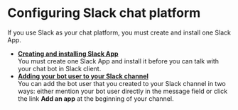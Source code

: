 # Configuring Slack chat platform

If you use Slack as your chat platform, you must create and install one Slack App.

-   **[Creating and installing Slack App](chatops_prerequisite_slack_app.md)**  
You must create one Slack App and install it before you can talk with your chat bot in Slack client.
-   **[Adding your bot user to your Slack channel](chatops_prerequisite_invite_app_to_channel.md)**  
You can add the bot user that you created to your Slack channel in two ways: either mention your bot user directly in the message field or click the link **Add an app** at the beginning of your channel.

